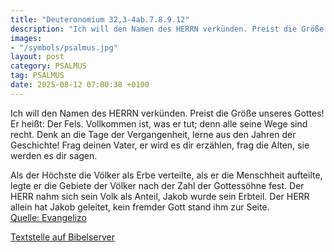 ```yaml
---
title: "Deuteronomium 32,3-4ab.7.8.9.12"
description: "Ich will den Namen des HERRN verkünden. Preist die Größe unseres Gottes! Er heißt: Der Fels. Vollkommen ist, was er tut; denn alle seine Wege sind recht. Denk an die Tage der Vergangenheit, lerne aus den Jahren der Geschichte! Frag deinen Vater, er wird es dir erzählen, frag die ...."
images:
- "/symbols/psalmus.jpg"
layout: post
category: PSALMUS
tag: PSALMUS
date: 2025-08-12 07:00:38 +0100
---
```

Ich will den Namen des HERRN verkünden. Preist die Größe unseres Gottes!
Er heißt: Der Fels. Vollkommen ist, was er tut;
denn alle seine Wege sind recht.
Denk an die Tage der Vergangenheit, lerne aus den Jahren der Geschichte! Frag deinen Vater, er wird es dir erzählen, frag die Alten, sie werden es dir sagen.<!--more-->

Als der Höchste die Völker als Erbe verteilte, als er die Menschheit aufteilte, legte er die Gebiete der Völker nach der Zahl der Gottessöhne fest.
Der HERR nahm sich sein Volk als Anteil, Jakob wurde sein Erbteil.
Der HERR allein hat Jakob geleitet, kein fremder Gott stand ihm zur Seite.<br>
[Quelle: Evangelizo](https://evangeliumtagfuertag.org/DE/gospel)

[Textstelle auf Bibelserver](https://www.bibleserver.com/EU/ps32,3-4ab.7.8.9.12)
